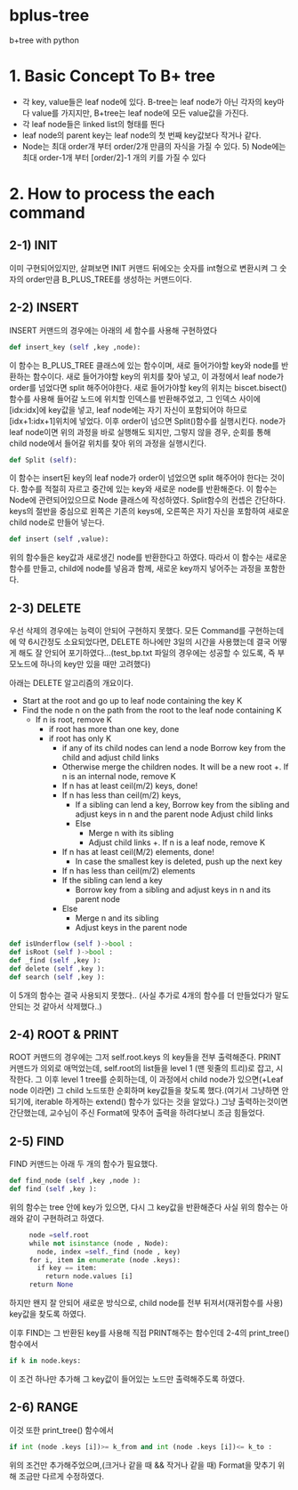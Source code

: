 # bplus-tree
b+tree with python



# 1. Basic Concept To B+ tree
* 각 key, value들은 leaf node에 있다. B-tree는 leaf node가 아닌 각자의 key마다 value를 가지지만, B+tree는 
leaf node에 모든 value값을 가진다. 
* 각 leaf node들은 linked list의 형태를 띈다
* leaf node의 parent key는 leaf node의 첫 번째 key값보다 작거나 같다. 
* Node는 최대 order개 부터 order/2개 만큼의 자식을 가질 수 있다. 5) Node에는 최대 order-1개 부터 [order/2]-1 개의 키를 가질 수 있다

# 2. How to process the each command

## 2-1) INIT
이미 구현되어있지만, 살펴보면 INIT 커맨드 뒤에오는 숫자를 int형으로 변환시켜 그 숫자의 order만큼 B_PLUS_TREE를 생성하는 커맨드이다.

## 2-2) INSERT
INSERT 커맨드의 경우에는 아래의 세 함수를 사용해 구현하였다
```python
def insert_key (self ,key ,node):
```
이 함수는 B_PLUS_TREE 클래스에 있는 함수이며, 새로 들어가야할 key와 node를 반환하는 함수이다.
새로 들어가야할 key의 위치를 찾아 넣고, 이 과정에서 leaf node가 order를 넘었다면 split 해주어야한다.
새로 들어가야할 key의 위치는 biscet.bisect() 함수를 사용해 들어갈 노드에 위치할 인덱스를 반환해주었고, 그 인덱스 사이에[idx:idx]에 key값을 넣고, leaf node에는 자기 자신이 포함되어야 하므로 [idx+1:idx+1]위치에 넣었다.
이후 order이 넘으면 Split()함수를 실행시킨다.
 node가 leaf node이면 위의 과정을 바로 실행해도 되지만, 그렇지 않을 경우, 순회를 통해 child node에서 들어갈 위치를 찾아 위의 과정을 실행시킨다.
```python
def Split (self):
```
이 함수는 insert된 key의 leaf node가 order이 넘었으면 split 해주어야 한다는 것이다. 함수를 적절히 자르고 중간에 있는 key와 새로운 node를 반환해준다.
이 함수는 Node에 관련되어있으므로 Node 클래스에 작성하였다.
Split함수의 컨셉은 간단하다. keys의 절반을 중심으로 왼쪽은 기존의 keys에, 오른쪽은 자기 자신을 포함하여 새로운 child node로 만들어 넣는다.
```python
def insert (self ,value):
```
위의 함수들은 key값과 새로생긴 node를 반환한다고 하였다.
따라서 이 함수는 새로운 함수를 만들고, child에 node를 넣음과 함께, 새로운 key까지 넣어주는 과정을 포함한다.


## 2-3) DELETE
우선 삭제의 경우에는 능력이 안되어 구현하지 못했다.
모든 Command를 구현하는데에 약 6시간정도 소요되었다면, DELETE 하나에만 3일의 시간을 사용했는데 결국 어떻게 해도 잘 안되어 포기하였다...(test_bp.txt 파일의 경우에는 성공할 수 있도록, 즉 부모노드에 하나의 key만 있을 때만 고려했다)

아래는 DELETE 알고리즘의 개요이다. 
* Start at the root and go up to leaf node containing the key K
* Find the node n on the path from the root to the leaf node containing K
    - If n is root, remove K
         + if root has more than one key, done
         + if root has only K
            - if any of its child nodes can lend a node
               Borrow key from the child and adjust child links
            - Otherwise merge the children nodes. It will be a new root
         +. If n is an internal node, remove K
            - If n has at least ceil(m/2) keys, done!
            - If n has less than ceil(m/2) keys,
                + If a sibling can lend a key,
                Borrow key from the sibling and adjust keys in n and the parent node
                    Adjust child links
               + Else
                    - Merge n with its sibling
                    - Adjust child links
         +. If n is a leaf node, remove K
            - If n has at least ceil(M/2) elements, done!
                + In case the smallest key is deleted, push up the next key
            - If n has less than ceil(m/2) elements
            + If the sibling can lend a key
                - Borrow key from a sibling and adjust keys in n and its parent node
            + Else
                - Merge n and its sibling
                - Adjust keys in the parent node    

```python
def isUnderflow (self )->bool :
def isRoot (self )->bool :
def _find (self ,key ):
def delete (self ,key ):
def search (self ,key ):
```
이 5개의 함수는 결국 사용되지 못했다..
(사실 추가로 4개의 함수를 더 만들었다가 말도안되는 것 같아서 삭제했다..)

## 2-4) ROOT & PRINT
ROOT 커맨드의 경우에는 그저 self.root.keys 의 key들을 전부 출력해준다.
PRINT 커맨드가 의외로 애먹었는데, self.root의 list들을 level 1 (맨 윗줄의 트리)로 잡고, 시작한다.
그 이후 level 1 tree를 순회하는데, 이 과정에서 child node가 있으면(+Leaf node 이라면) 그 child 노드또한 순회하며 key값들을 찾도록 했다.(여기서 그냥하면 안되기에, iterable 하게하는 extend() 함수가 있다는 것을 알았다.)
그냥 출력하는것이면 간단했는데, 교수님이 주신 Format에 맞추어 출력을 하려다보니 조금 힘들었다.

## 2-5) FIND
FIND 커맨드는 아래 두 개의 함수가 필요했다.
```python
def find_node (self ,key ,node ):
def find (self ,key ):
```
위의 함수는 tree 안에 key가 있으면, 다시 그 key값을 반환해준다
사실 위의 함수는 아래와 같이 구현하려고 하였다.
```python
     node =self.root
     while not isinstance (node , Node):
       node, index =self._find (node , key)
     for i, item in enumerate (node .keys):
       if key == item:
         return node.values [i]
     return None
```
하지만 왠지 잘 안되어 새로운 방식으로, child node를 전부 뒤져서(재귀함수를 사용) key값을 찾도록 하였다.

이후 FIND는 그 반환된 key를 사용해 직접 PRINT해주는 함수인데 2-4의 print_tree() 함수에서 
```python
if k in node.keys:
```
이 조건 하나만 추가해 그 key값이 들어있는 노드만 출력해주도록 하였다.

## 2-6) RANGE
이것 또한 print_tree() 함수에서
```python
if int (node .keys [i])>= k_from and int (node .keys [i])<= k_to :
```
위의 조건만 추가해주었으며,(크거나 같을 때 && 작거나 같을 때)
Format을 맞추기 위해 조금만 다르게 수정하였다.

